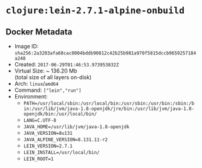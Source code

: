 # `clojure:lein-2.7.1-alpine-onbuild`

## Docker Metadata

- Image ID: `sha256:2a3203afa68cac0004bddb90812c42b25b981a970f5815dccb9659257184a248`
- Created: `2017-06-29T01:46:53.973953832Z`
- Virtual Size: ~ 136.20 Mb  
  (total size of all layers on-disk)
- Arch: `linux`/`amd64`
- Command: `["lein","run"]`
- Environment:
  - `PATH=/usr/local/sbin:/usr/local/bin:/usr/sbin:/usr/bin:/sbin:/bin:/usr/lib/jvm/java-1.8-openjdk/jre/bin:/usr/lib/jvm/java-1.8-openjdk/bin:/usr/local/bin/`
  - `LANG=C.UTF-8`
  - `JAVA_HOME=/usr/lib/jvm/java-1.8-openjdk`
  - `JAVA_VERSION=8u131`
  - `JAVA_ALPINE_VERSION=8.131.11-r2`
  - `LEIN_VERSION=2.7.1`
  - `LEIN_INSTALL=/usr/local/bin/`
  - `LEIN_ROOT=1`
